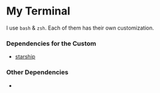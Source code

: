 # My Terminal

I use `bash` & `zsh`. Each of them has their own customization.

### Dependencies for the Custom

- [starship](https://starship.rs/advanced-config/)

### Other Dependencies

-
